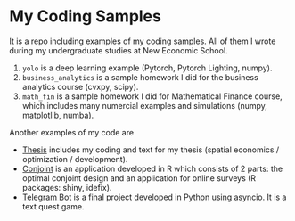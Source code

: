 # My Coding Samples
It is a repo including examples of my coding samples. All of them I wrote during my undergraduate studies at New Economic School.

1. ```yolo``` is a deep learning example (Pytorch, Pytorch Lighting, numpy).
2. ```business_analytics``` is a sample homework I did for the business analytics course (cvxpy, scipy).
3. ```math_fin``` is a sample homework I did for Mathematical Finance course, which includes many numercial examples and simulations (numpy, matplotlib, numba).

Another examples of my code are

- [Thesis](https://github.com/krsafonov/railroads-thesis-nes.git) includes my coding and text for my thesis (spatial economics / optimization / development).
- [Conjoint](https://github.com/krsafonov/conjoint) is an application developed in R which consists of 2 parts: the optimal conjoint design and an application for online surveys (R packages: shiny, idefix).
- [Telegram Bot](https://github.com/krsafonov/blade_runner_bot) is a final project developed in Python using asyncio. It is a text quest game.
